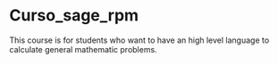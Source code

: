 # Curso_sage_rpm
This course is for students who want to have an high level language to calculate general mathematic problems.
